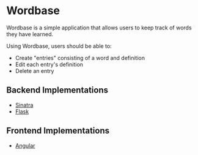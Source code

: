 # Wordbase
Wordbase is a simple application that allows users to keep track of words they
have learned.

Using Wordbase, users should be able to:
* Create "entries" consisting of a word and definition
* Edit each entry's definition
* Delete an entry

## Backend Implementations
* [Sinatra](/backend/sinatra)
* [Flask](/backend/flask)

## Frontend Implementations
* [Angular](/frontend/angular)

